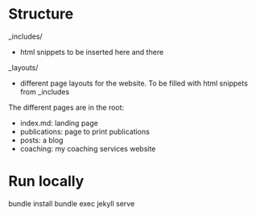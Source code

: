 # Structure

_includes/
- html snippets to be inserted here and there

_layouts/
- different page layouts for the website. To be filled with html snippets from _includes

The different pages are in the root:
- index.md: landing page
- publications: page to print publications
- posts: a blog
- coaching: my coaching services website

# Run locally

bundle install
bundle exec jekyll serve